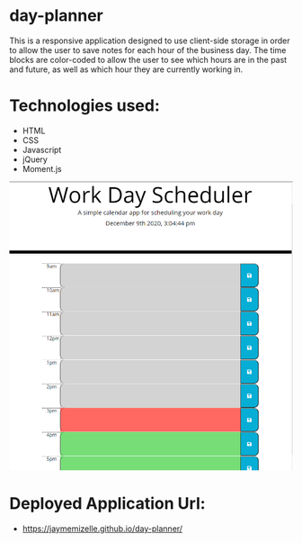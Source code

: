 # day-planner

This is a responsive application designed to use client-side storage in order to allow the user to save notes for each hour of the business day. The time blocks are color-coded to allow the user to see which hours are in the past and future, as well as which hour they are currently working in.

# Technologies used:
* HTML
* CSS
* Javascript
* jQuery
* Moment.js

![application-image](./assets/images/day-planner-screenshot.png)

# Deployed Application Url: 

 * https://jaymemizelle.github.io/day-planner/